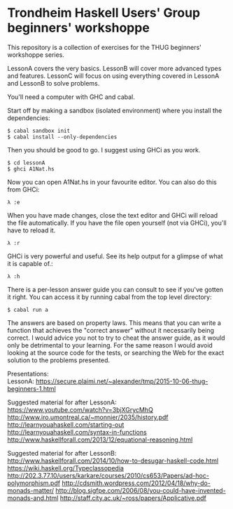 Trondheim Haskell Users' Group beginners' workshoppe
====================================================

This repository is a collection of exercises for the THUG beginners' 
workshoppe series.

LessonA covers the very basics. LessonB will cover more advanced types and 
features. LessonC will focus on using everything covered in LessonA and 
LessonB to solve problems.

You'll need a computer with GHC and cabal.

Start off by making a sandbox (isolated environment) where you install the 
dependencies:

```
$ cabal sandbox init
$ cabal install --only-dependencies
```

Then you should be good to go. I suggest using GHCi as you work.

```
$ cd lessonA
$ ghci A1Nat.hs
```

Now you can open A1Nat.hs in your favourite editor. You can also do this from 
GHCi:

```
λ :e
```

When you have made changes, close the text editor and GHCi will reload the 
file automatically. If you have the file open yourself (not via GHCi), you'll 
have to reload it.

```
λ :r
```

GHCi is very powerful and useful. See its help output for a glimpse of what it 
is capable of.:

```
λ :h
```


There is a per-lesson answer guide you can consult to see if you've gotten it 
right. You can access it by running cabal from the top level directory:

```
$ cabal run a
```

The answers are based on property laws. This means that you can write a 
function that achieves the "correct answer" without it necessarily being 
correct. I would advice you not to try to cheat the answer guide, as it would 
only be detrimental to your learning. For the same reason I would avoid 
looking at the source code for the tests, or searching the Web for the exact 
solution to the problems presented.


Presentations:   
 LessonA: https://secure.plaimi.net/~alexander/tmp/2015-10-06-thug-beginners-1.html   

Suggested material for after LessonA:   
 https://www.youtube.com/watch?v=3bjXGrycMhQ   
 http://www.iro.umontreal.ca/~monnier/2035/history.pdf   
 http://learnyouahaskell.com/starting-out   
 http://learnyouahaskell.com/syntax-in-functions   
 http://www.haskellforall.com/2013/12/equational-reasoning.html

Suggested material for after LessonB:
 http://www.haskellforall.com/2014/10/how-to-desugar-haskell-code.html
 https://wiki.haskell.org/Typeclassopedia
 http://202.3.77.10/users/karkare/courses/2010/cs653/Papers/ad-hoc-polymorphism.pdf
 http://cdsmith.wordpress.com/2012/04/18/why-do-monads-matter/
 http://blog.sigfpe.com/2006/08/you-could-have-invented-monads-and.html
 http://staff.city.ac.uk/~ross/papers/Applicative.pdf
